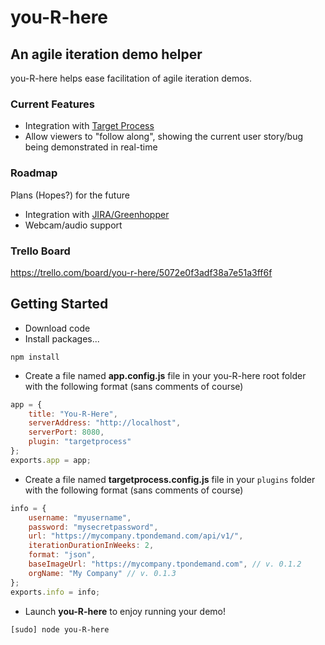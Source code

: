 you-R-here
==========

An agile iteration demo helper
------------------------------

you-R-here helps ease facilitation of agile iteration demos.

### Current Features
*  Integration with [Target Process](http://www.targetprocess.com/)
*  Allow viewers to "follow along", showing the current user story/bug being demonstrated in real-time

### Roadmap
Plans (Hopes?) for the future
*  Integration with [JIRA/Greenhopper](http://www.atlassian.com/software/greenhopper/overview)
*  Webcam/audio support

### Trello Board
https://trello.com/board/you-r-here/5072e0f3adf38a7e51a3ff6f

Getting Started
------------------------------

*  Download code
*  Install packages...

```Shell
npm install
```
*  Create a file named __app.config.js__ file in your you-R-here root folder with the following format (sans comments of course)

```javascript
app = {
	title: "You-R-Here",
	serverAddress: "http://localhost",
	serverPort: 8080,
	plugin: "targetprocess"
};
exports.app = app;
```

*  Create a file named __targetprocess.config.js__ file in your `plugins` folder with the following format (sans comments of course)

```javascript
info = {
	username: "myusername",
	password: "mysecretpassword",
	url: "https://mycompany.tpondemand.com/api/v1/",
	iterationDurationInWeeks: 2,
	format: "json",
	baseImageUrl: "https://mycompany.tpondemand.com", // v. 0.1.2
	orgName: "My Company" // v. 0.1.3
};
exports.info = info;
```

*  Launch __you-R-here__ to enjoy running your demo!

```Shell
[sudo] node you-R-here
```
